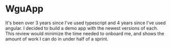 # WguApp

It's been over 3 years since I've used typescript and 4 years since I've used angular. I decided to build a demo app with the newest versions of each. This review would minimize the time needed to onboard me, and shows the amount of work I can do in under half of a sprint.
